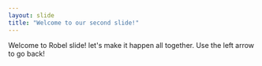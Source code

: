 ```yaml
---
layout: slide
title: "Welcome to our second slide!"
---
```

Welcome to Robel slide! let's make it happen all together. 
Use the left arrow to go back!
